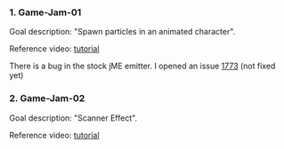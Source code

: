 ### 1. Game-Jam-01
Goal description: "Spawn particles in an animated character".

Reference video: [tutorial](https://www.youtube.com/watch?v=ePbeaYuMNK4) 

There is a bug in the stock jME emitter.
I opened an issue [1773](https://github.com/jMonkeyEngine/jmonkeyengine/issues/1773) (not fixed yet)

### 2. Game-Jam-02

Goal description: "Scanner Effect".

Reference video: [tutorial](https://www.youtube.com/watch?v=yiTF4rJu6tY)
